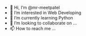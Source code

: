 - 👋 Hi, I’m @mr-meetpatel
- 👀 I’m interested in Web Developing
- 🌱 I’m currently learning Python
- 💞️ I’m looking to collaborate on ...
- 📫 How to reach me ...

<!---
mr-meetpatel/mr-meetpatel is a ✨ special ✨ repository because its `README.md` (this file) appears on your GitHub profile.
You can click the Preview link to take a look at your changes.
--->
